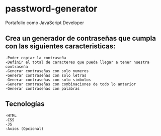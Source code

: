 # passtword-generator
Portafolio como JavaScript Developer

## Crea un generador de contraseñas que cumpla con las siguientes caracteristicas:

    -Poder copiar la contraseña
    -Definir el total de caracteres que pueda llegar a tener nuestra contraseña
    -Generar contraseñas con solo numeros
    -Generar contraseñas con solo letras
    -Generar contraseñas con solo simbolos
    -Generar contraseñas con combinaciones de todo lo anterior
    -Generar contraseñas con palabras

## Tecnologías

    -HTML
    -CSS
    -JS
    -Axios (Opcional)
